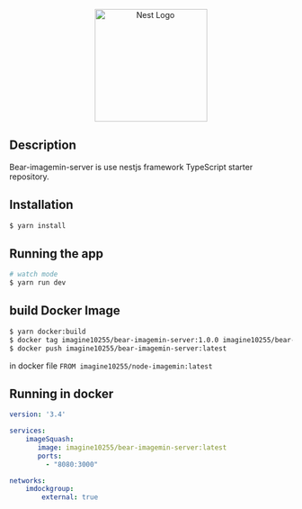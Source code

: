 <p align="center">
  <a href="http://nestjs.com/" target="blank"><img src="https://nestjs.com/img/logo-small.svg" width="200" alt="Nest Logo" /></a>
</p>

[circleci-image]: https://img.shields.io/circleci/build/github/nestjs/nest/master?token=abc123def456
[circleci-url]: https://circleci.com/gh/nestjs/nest

## Description

Bear-imagemin-server is use nestjs framework TypeScript starter repository.

## Installation

```bash
$ yarn install
```

## Running the app

```bash
# watch mode
$ yarn run dev
```


## build Docker Image

```bash
$ yarn docker:build
$ docker tag imagine10255/bear-imagemin-server:1.0.0 imagine10255/bear-imagemin-server:latest
$ docker push imagine10255/bear-imagemin-server:latest
```

in docker file `FROM imagine10255/node-imagemin:latest`



## Running in docker

```yaml
version: '3.4'

services:
    imageSquash:
       image: imagine10255/bear-imagemin-server:latest
       ports:
         - "8080:3000"

networks:
    imdockgroup:
        external: true
```

